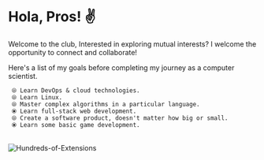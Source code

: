 
<h1>Hola, Pros! ✌️ </h1>
Welcome to the club, Interested in exploring mutual interests? I welcome the opportunity to connect and collaborate!<br>

Here's a list of my goals before completing my journey as a computer scientist.<br>

     ⦾ Learn DevOps & cloud technologies.
     ⦾ Learn Linux.
     ⦾ Master complex algorithms in a particular language.
     ⦿ Learn full-stack web development.
     ⦾ Create a software product, doesn't matter how big or small.
     ⦿ Learn some basic game development.

  <br>![Hundreds-of-Extensions](https://github.com/Gamaco/Gamaco/assets/44788342/a9983831-6659-4bc7-82b9-0f539af779c4)
